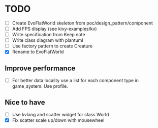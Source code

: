 # TODO

- [ ] Create EvoFlatWorld skeleton from poc/design_pattern/component
- [ ] Add FPS display (see kivy-examples/kv)
- [ ] Write specification from Keep note
- [ ] Write class diagram with plantuml
- [ ] Use factory pattern to create Creature
- [x] Rename to EvoFlatWorld

## Improve performance
- [ ] For better data locality use a list for each component type in game_system. Use profile.

## Nice to have
- [ ] Use kvlang and scatter widget for class World
- [x] Fix scatter scale up/down with mousewheel